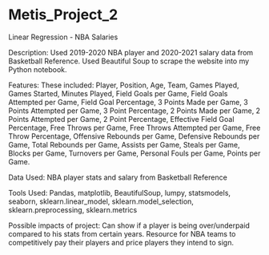 # Metis_Project_2
Linear Regression - NBA Salaries

Description:
Used 2019-2020 NBA player and 2020-2021 salary data from Basketball Reference. Used Beautiful Soup to scrape the website into my Python notebook.

Features:
These included: Player, Position, Age, Team, Games Played, Games Started, Minutes Played, Field Goals per Game, Field Goals Attempted per Game, Field Goal Percentage, 3 Points Made per Game, 3 Points Attempted per Game, 3 Point Percentage, 2 Points Made per Game, 2 Points Attempted per Game, 2 Point Percentage, Effective Field Goal Percentage, Free Throws per Game, Free Throws Attempted per Game, Free Throw Percentage, Offensive Rebounds per Game, Defensive Rebounds per Game, Total Rebounds per Game, Assists per Game, Steals per Game, Blocks per Game, Turnovers per Game, Personal Fouls per Game, Points per Game.

Data Used:
NBA player stats and salary from Basketball Reference

Tools Used:
Pandas, matplotlib, BeautifulSoup, lumpy, statsmodels, seaborn, sklearn.linear_model, sklearn.model_selection, sklearn.preprocessing, sklearn.metrics

Possible impacts of project:
Can show if a player is being over/underpaid compared to his stats from certain years. Resource for NBA teams to competitively pay their players and price players they intend to sign.
